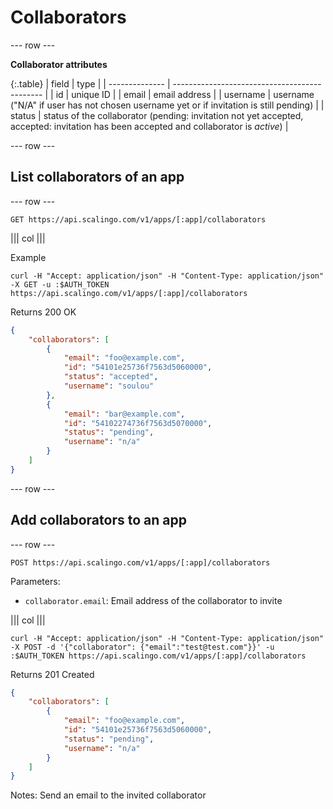 # Collaborators

--- row ---

**Collaborator attributes**

{:.table}
| field          | type                                          |
| -------------- | --------------------------------------------- |
| id           | unique ID           |
| email    | email address                            |
| username | username ("N/A" if user has not chosen username yet or if invitation is still pending)  |
| status | status of the collaborator (pending: invitation not yet accepted, accepted: invitation has been accepted and collaborator is *active*) |

--- row ---

## List collaborators of an app

--- row ---

`GET https://api.scalingo.com/v1/apps/[:app]/collaborators`

||| col |||

Example

```shell
curl -H "Accept: application/json" -H "Content-Type: application/json" -X GET -u :$AUTH_TOKEN https://api.scalingo.com/v1/apps/[:app]/collaborators
```

Returns 200 OK

```json
{
    "collaborators": [
        {
            "email": "foo@example.com",
            "id": "54101e25736f7563d5060000",
            "status": "accepted",
            "username": "soulou"
        },
        {
            "email": "bar@example.com",
            "id": "54102274736f7563d5070000",
            "status": "pending",
            "username": "n/a"
        }
    ]
}
```

--- row ---

## Add collaborators to an app

--- row ---

`POST https://api.scalingo.com/v1/apps/[:app]/collaborators`

Parameters:

* `collaborator.email`: Email address of the collaborator to invite

||| col |||

```shell
curl -H "Accept: application/json" -H "Content-Type: application/json" -X POST -d '{"collaborator": {"email":"test@test.com"}}' -u :$AUTH_TOKEN https://api.scalingo.com/v1/apps/[:app]/collaborators
```

Returns 201 Created

```json
{
    "collaborators": [
        {
            "email": "foo@example.com",
            "id": "54101e25736f7563d5060000",
            "status": "pending",
            "username": "n/a"
        }
    ]
}
```

Notes: Send an email to the invited collaborator

